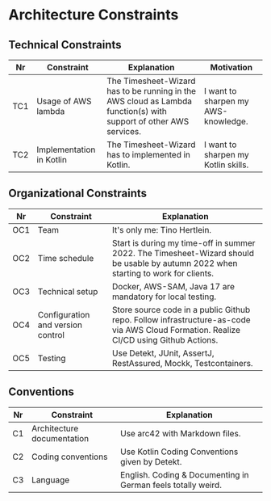 # Architecture Constraints

## Technical Constraints

| Nr  | Constraint               | Explanation                                                                                                       | Motivation                          |                                                                          
|-----|--------------------------|-------------------------------------------------------------------------------------------------------------------|-------------------------------------|
| TC1 | Usage of AWS lambda      | The Timesheet-Wizard has to be running in the AWS cloud as Lambda function(s) with support of other AWS services. | I want to sharpen my AWS-knowledge. |
| TC2 | Implementation in Kotlin | The Timesheet-Wizard has to implemented in Kotlin.                                                                | I want to sharpen my Kotlin skills. |

## Organizational Constraints

| Nr  | Constraint                             | Explanation                                                                                                                           |                                                                          
|-----|----------------------------------------|---------------------------------------------------------------------------------------------------------------------------------------|
| OC1 | Team                                   | It's only me: Tino Hertlein.                                                                                                          |
| OC2 | Time schedule                          | Start is during my time-off in summer 2022. The Timesheet-Wizard should be usable by autumn 2022 when starting to work for clients.   |
| OC3 | Technical setup                        | Docker, AWS-SAM, Java 17 are mandatory for local testing.                                                                             |
| OC4 | Configuration and version control      | Store source code in a public Github repo. Follow infrastructure-as-code via AWS Cloud Formation. Realize CI/CD using Github Actions. |
| OC5 | Testing                                | Use Detekt, JUnit, AssertJ, RestAssured, Mockk, Testcontainers.                                                                       |

## Conventions

| Nr  | Constraint                 | Explanation                                                  |                                                                          
|-----|----------------------------|--------------------------------------------------------------|
| C1  | Architecture documentation | Use arc42 with Markdown files.                               |
| C2  | Coding conventions         | Use Kotlin Coding Conventions given by Detekt.               |
| C3  | Language                   | English. Coding & Documenting in German feels totally weird. |
